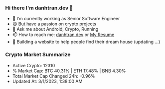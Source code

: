 ### Hi there I'm danhtran.dev 👋

- 🔭 I’m currently working as Senior Software Engineer
- 😄 But have a passion on crypto projects
- 💬 Ask me about Android, Crypto, Running 
- 📫 How to reach me: <a href="https://danhtran.dev" target="_blank">danhtran.dev</a> or <a href="Dan-Resume.pdf" target="_blank">My Resume</a>
- 🌱 Building a website to help people find their dream house (updating ...)

### Crypto Market Summarize
- Active Crypto: 12310
- % Market Cap: BTC 40.31% | ETH 17.48% | BNB 4.30%
- Total Market Cap Changed 24h: -0.96%
- Updated At: 3/1/2023, 1:38:00 AM
